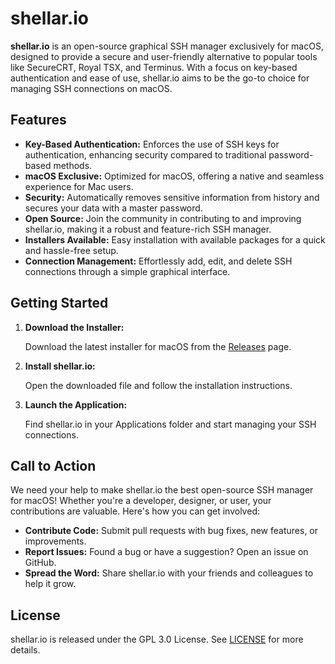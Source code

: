 # shellar.io

**shellar.io** is an open-source graphical SSH manager exclusively for macOS, designed to provide a secure and user-friendly alternative to popular tools like SecureCRT, Royal TSX, and Terminus. With a focus on key-based authentication and ease of use, shellar.io aims to be the go-to choice for managing SSH connections on macOS.

## Features

- **Key-Based Authentication:** Enforces the use of SSH keys for authentication, enhancing security compared to traditional password-based methods.
- **macOS Exclusive:** Optimized for macOS, offering a native and seamless experience for Mac users.
- **Security:** Automatically removes sensitive information from history and secures your data with a master password.
- **Open Source:** Join the community in contributing to and improving shellar.io, making it a robust and feature-rich SSH manager.
- **Installers Available:** Easy installation with available packages for a quick and hassle-free setup.
- **Connection Management:** Effortlessly add, edit, and delete SSH connections through a simple graphical interface.

## Getting Started

1. **Download the Installer:**

   Download the latest installer for macOS from the [Releases](https://github.com/b3b0/shellar.io/releases) page.

2. **Install shellar.io:**

   Open the downloaded file and follow the installation instructions.

3. **Launch the Application:**

   Find shellar.io in your Applications folder and start managing your SSH connections.

## Call to Action

We need your help to make shellar.io the best open-source SSH manager for macOS! Whether you're a developer, designer, or user, your contributions are valuable. Here's how you can get involved:

- **Contribute Code:** Submit pull requests with bug fixes, new features, or improvements.
- **Report Issues:** Found a bug or have a suggestion? Open an issue on GitHub.
- **Spread the Word:** Share shellar.io with your friends and colleagues to help it grow.

## License

shellar.io is released under the GPL 3.0 License. See [LICENSE](LICENSE) for more details.
